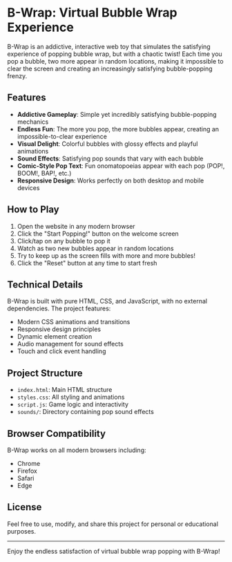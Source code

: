 # B-Wrap: Virtual Bubble Wrap Experience

B-Wrap is an addictive, interactive web toy that simulates the satisfying experience of popping bubble wrap, but with a chaotic twist! Each time you pop a bubble, two more appear in random locations, making it impossible to clear the screen and creating an increasingly satisfying bubble-popping frenzy.

## Features

- **Addictive Gameplay**: Simple yet incredibly satisfying bubble-popping mechanics
- **Endless Fun**: The more you pop, the more bubbles appear, creating an impossible-to-clear experience
- **Visual Delight**: Colorful bubbles with glossy effects and playful animations
- **Sound Effects**: Satisfying pop sounds that vary with each bubble
- **Comic-Style Pop Text**: Fun onomatopoeias appear with each pop (POP!, BOOM!, BAP!, etc.)
- **Responsive Design**: Works perfectly on both desktop and mobile devices

## How to Play

1. Open the website in any modern browser
2. Click the "Start Popping!" button on the welcome screen
3. Click/tap on any bubble to pop it
4. Watch as two new bubbles appear in random locations
5. Try to keep up as the screen fills with more and more bubbles!
6. Click the "Reset" button at any time to start fresh

## Technical Details

B-Wrap is built with pure HTML, CSS, and JavaScript, with no external dependencies. The project features:

- Modern CSS animations and transitions
- Responsive design principles
- Dynamic element creation
- Audio management for sound effects
- Touch and click event handling

## Project Structure

- `index.html`: Main HTML structure
- `styles.css`: All styling and animations
- `script.js`: Game logic and interactivity
- `sounds/`: Directory containing pop sound effects

## Browser Compatibility

B-Wrap works on all modern browsers including:
- Chrome
- Firefox
- Safari
- Edge

## License

Feel free to use, modify, and share this project for personal or educational purposes.

---

Enjoy the endless satisfaction of virtual bubble wrap popping with B-Wrap!